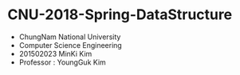 # CNU-2018-Spring-DataStructure
- ChungNam National University
- Computer Science Engineering
- 201502023 MinKi Kim
- Professor : YoungGuk Kim
